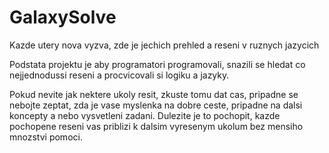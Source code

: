 # GalaxySolve

Kazde utery nova vyzva, zde je jechich prehled a reseni v ruznych jazycich

Podstata projektu je aby programatori programovali, snazili se hledat co nejjednodussi reseni a procvicovali si logiku a jazyky.

Pokud nevite jak nektere ukoly resit, zkuste tomu dat cas, pripadne se nebojte zeptat, zda je vase myslenka na dobre ceste, pripadne na dalsi koncepty a nebo vysvetleni zadani. Dulezite je to pochopit, kazde pochopene reseni vas priblizi k dalsim vyresenym ukolum bez mensiho mnozstvi pomoci.
